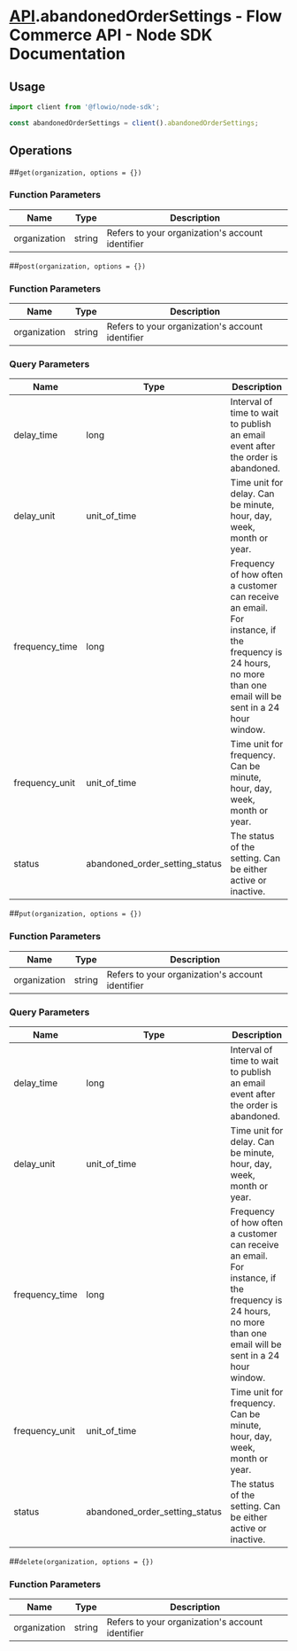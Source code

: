 # [API](README.md).abandonedOrderSettings - Flow Commerce API - Node SDK Documentation



## Usage

```JavaScript
import client from '@flowio/node-sdk';

const abandonedOrderSettings = client().abandonedOrderSettings;
```

## Operations

##`get(organization, options = {})`

### Function Parameters

| Name  | Type | Description |
| ---- | ---- | ---- |
| organization | string | Refers to your organization&#x27;s account identifier |


##`post(organization, options = {})`

### Function Parameters

| Name  | Type | Description |
| ---- | ---- | ---- |
| organization | string | Refers to your organization&#x27;s account identifier |

### Query Parameters

| Name  | Type | Description |
| ---- | ---- | ---- |
| delay_time | long | Interval of time to wait to publish an email event after the order is abandoned. |
| delay_unit | unit_of_time | Time unit for delay. Can be minute, hour, day, week, month or year. |
| frequency_time | long | Frequency of how often a customer can receive an email. For instance, if the frequency is 24 hours, no more than one email will be sent in a 24 hour window. |
| frequency_unit | unit_of_time | Time unit for frequency. Can be minute, hour, day, week, month or year. |
| status | abandoned_order_setting_status | The status of the setting. Can be either active or inactive. |

##`put(organization, options = {})`

### Function Parameters

| Name  | Type | Description |
| ---- | ---- | ---- |
| organization | string | Refers to your organization&#x27;s account identifier |

### Query Parameters

| Name  | Type | Description |
| ---- | ---- | ---- |
| delay_time | long | Interval of time to wait to publish an email event after the order is abandoned. |
| delay_unit | unit_of_time | Time unit for delay. Can be minute, hour, day, week, month or year. |
| frequency_time | long | Frequency of how often a customer can receive an email. For instance, if the frequency is 24 hours, no more than one email will be sent in a 24 hour window. |
| frequency_unit | unit_of_time | Time unit for frequency. Can be minute, hour, day, week, month or year. |
| status | abandoned_order_setting_status | The status of the setting. Can be either active or inactive. |

##`delete(organization, options = {})`

### Function Parameters

| Name  | Type | Description |
| ---- | ---- | ---- |
| organization | string | Refers to your organization&#x27;s account identifier |


